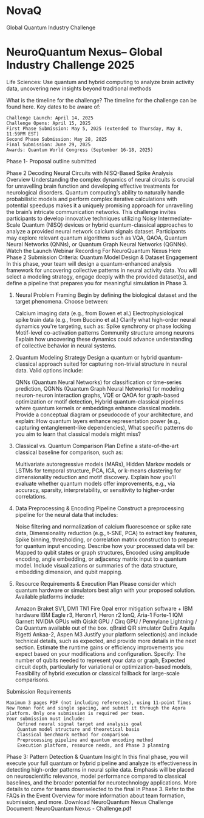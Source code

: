 # NovaQ
Global Quantum Industry Challenge 

# NeuroQuantum Nexus– Global Industry Challenge 2025
Life Sciences: Use quantum and hybrid computing to analyze brain activity data, uncovering new insights beyond traditional methods

What is the timeline for the challenge? The timeline for the challenge can be found here. Key dates to be aware of:

    Challenge Launch: April 14, 2025
    Challenge Opens: April 15, 2025
    First Phase Submission: May 5, 2025 (extended to Thursday, May 8, 11:59PM EST)
    Second Phase Submission: May 28, 2025
    Final Submission: June 29, 2025
    Awards: Quantum World Congress (September 16-18, 2025)

Phase 1- Proposal outline submitted

Phase 2
Decoding Neural Circuits with NISQ-Based Spike Analysis
Overview
Understanding the complex dynamics of neural circuits is crucial for unravelling brain function and developing effective treatments for neurological disorders. Quantum computing’s ability to naturally handle probabilistic models and perform complex iterative calculations with potential speedups makes it a uniquely promising approach for unravelling the brain’s intricate communication networks. This challenge invites participants to develop innovative techniques utilizing Noisy Intermediate-Scale Quantum (NISQ) devices or hybrid quantum-classical approaches to analyze a provided neural network calcium signals dataset. Participants may explore relevant quantum algorithms such as VQA, QAOA, Quantum Neural Networks (QNNs), or Quantum Graph Neural Networks (QGNNs).
Watch the Launch Webinar Recording For NeuroQuantum Nexus Here
Phase 2 Submission Criteria: Quantum Model Design & Dataset Engagement
In this phase, your team will design a quantum-enhanced analysis framework for uncovering collective patterns in neural activity data. You will select a modeling strategy, engage deeply with the provided dataset(s), and define a pipeline that prepares you for meaningful simulation in Phase 3.
1. Neural Problem Framing
Begin by defining the biological dataset and the target phenomena. Choose between:

    Calcium imaging data (e.g., from Bowen et al.)
    Electrophysiological spike train data (e.g., from Buccino et al.) Clarify what high-order neural dynamics you're targeting, such as:
    Spike synchrony or phase locking
    Motif-level co-activation patterns
    Community structure among neurons Explain how uncovering these dynamics could advance understanding of collective behavior in neural systems.

2. Quantum Modeling Strategy
Design a quantum or hybrid quantum-classical approach suited for capturing non-trivial structure in neural data. Valid options include:

    QNNs (Quantum Neural Networks) for classification or time-series prediction,
    QGNNs (Quantum Graph Neural Networks) for modeling neuron-neuron interaction graphs,
    VQE or QAOA for graph-based optimization or motif detection,
    Hybrid quantum-classical pipelines where quantum kernels or embeddings enhance classical models. Provide a conceptual diagram or pseudocode of your architecture, and explain:
    How quantum layers enhance representation power (e.g., capturing entanglement-like dependencies),
    What specific patterns do you aim to learn that classical models might miss?

3. Classical vs. Quantum Comparison Plan
Define a state-of-the-art classical baseline for comparison, such as:

    Multivariate autoregressive models (MARs),
    Hidden Markov models or LSTMs for temporal structure,
    PCA, ICA, or k-means clustering for dimensionality reduction and motif discovery. Explain how you’ll evaluate whether quantum models offer improvements, e.g., via accuracy, sparsity, interpretability, or sensitivity to higher-order correlations.

4. Data Preprocessing & Encoding Pipeline
Construct a preprocessing pipeline for the neural data that includes:

    Noise filtering and normalization of calcium fluorescence or spike rate data,
    Dimensionality reduction (e.g., t-SNE, PCA) to extract key features,
    Spike binning, thresholding, or correlation matrix construction to prepare for quantum input encoding. Describe how your processed data will be:
    Mapped to qubit states or graph structures,
    Encoded using amplitude encoding, angle embedding, or adjacency matrix input to a quantum model. Include visualizations or summaries of the data structure, embedding dimension, and qubit mapping.

5. Resource Requirements & Execution Plan
Please consider which quantum hardware or simulators best align with your proposed solution. Available platforms include:

    Amazon Braket SV1, DM1 TN1
    Fire Opal error mitigation software + IBM hardware
    IBM Eagle r3, Heron r1, Heron r2
    IonQ, Aria-1 Forte-1
    IQM Garnett
    NVIDIA GPUs with Qiskit GPU / Cirq GPU / Pennylane Lightning / Cu Quantum available out of the box.
    qBraid QIR simulator
    QuEra Aquila
    Rigetti Ankaa-2, Aspen M3 Justify your platform selection(s) and include technical details, such as expected, and provide more details in the next section. Estimate the runtime gains or efficiency improvements you expect based on your modifications and configuration. Specify:
    The number of qubits needed to represent your data or graph,
    Expected circuit depth, particularly for variational or optimization-based models,
    Feasibility of hybrid execution or classical fallback for large-scale comparisons.

Submission Requirements

    Maximum 3 pages PDF (not including references), using 11-point Times New Roman font and single spacing, and submit it through the Aqora platform. Only one submission is required per team.
    Your submission must include:
        Defined neural signal target and analysis goal
        Quantum model structure and theoretical basis
        Classical benchmark method for comparison
        Preprocessing pipeline and quantum encoding method
        Execution platform, resource needs, and Phase 3 planning  

Phase 3: Pattern Detection & Quantum Insight
In this final phase, you will execute your full quantum or hybrid pipeline and analyze its effectiveness in detecting high-order patterns in neural spike data. Emphasis will be placed on neuroscientific relevance, model performance compared to classical baselines, and the broader potential for neurotechnology applications. More details to come for teams downselected to the final in Phase 3. Refer to the FAQs in the Event Overview for more information about team formation, submission, and more.
Download NeuroQuantum Nexus Challenge Document: NeuroQuantum Nexus - Challenge.pdf
